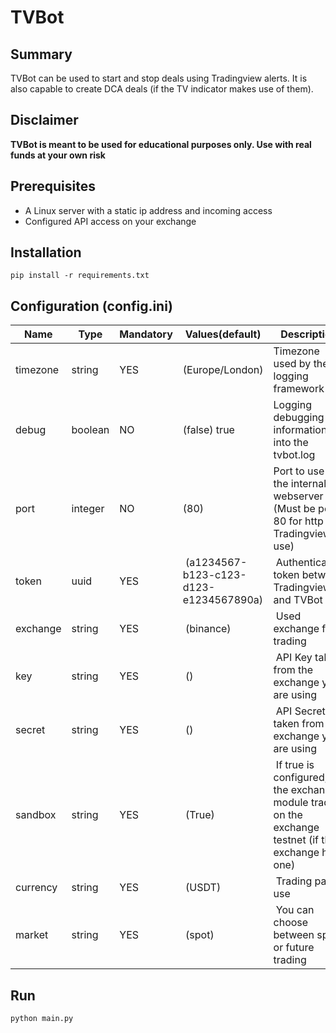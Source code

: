 # TVBot
## Summary
TVBot can be used to start and stop deals using Tradingview alerts. It is also capable to create DCA deals (if the TV indicator makes use of them).

## Disclaimer
**TVBot is meant to be used for educational purposes only. Use with real funds at your own risk**

## Prerequisites
- A Linux server with a static ip address and incoming access
- Configured API access on your exchange

## Installation
```pip install -r requirements.txt```

## Configuration (config.ini)
Name | Type | Mandatory | Values(default) | Description
------------ | ------------ | ------------ | ------------ | ------------
timezone | string | YES | (Europe/London) | Timezone used by the logging framework
debug | boolean | NO | (false) true  | Logging debugging information into the tvbot.log
port | integer | NO | (80) | Port to use for the internal webserver (Must be port 80 for http and Tradingview use)
token | uuid | YES | (a1234567-b123-c123-d123-e1234567890a) | Authentication token between Tradingview and TVBot
exchange | string | YES | (binance) | Used exchange for trading
key | string | YES | () | API Key taken from the exchange you are using
secret | string | YES | () | API Secret taken from the exchange you are using
sandbox | string | YES | (True) | If true is configured, the exchange module trades on the exchange testnet (if the exchange has one)
currency | string | YES | (USDT) | Trading pair to use
market | string | YES | (spot) | You can choose between spot or future trading




## Run
```python main.py```



